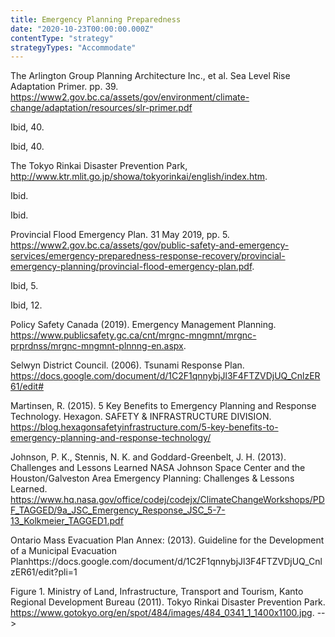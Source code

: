```yaml
---
title: Emergency Planning Preparedness
date: "2020-10-23T00:00:00.000Z"
contentType: "strategy"
strategyTypes: "Accommodate"
---
```


<!-- Regular citations -->
[^1]:
  The Arlington Group Planning Architecture Inc., et al. Sea Level Rise Adaptation Primer. pp. 39. https://www2.gov.bc.ca/assets/gov/environment/climate-change/adaptation/resources/slr-primer.pdf
[^2]:
  Ibid, 40.
[^3]:
  Ibid, 40.
[^4]:
  The Tokyo Rinkai Disaster Prevention Park, http://www.ktr.mlit.go.jp/showa/tokyorinkai/english/index.htm.     
[^5]:
  Ibid.
[^6]:
  Ibid.
[^7]:
  Provincial Flood Emergency Plan. 31 May 2019, pp. 5. https://www2.gov.bc.ca/assets/gov/public-safety-and-emergency-services/emergency-preparedness-response-recovery/provincial-emergency-planning/provincial-flood-emergency-plan.pdf.
[^8]:
  Ibid, 5.
[^9]:
  Ibid, 12.
[^10]:  
  Policy Safety Canada (2019). Emergency Management Planning. https://www.publicsafety.gc.ca/cnt/mrgnc-mngmnt/mrgnc-prprdnss/mrgnc-mngmnt-plnnng-en.aspx.
[^11]:
  Selwyn District Council. (2006). Tsunami Response Plan. https://docs.google.com/document/d/1C2F1qnnybjJl3F4FTZVDjUQ_CnlzER61/edit#
[^12]:
  Martinsen, R. (2015). 5 Key Benefits to Emergency Planning and Response Technology. Hexagon. SAFETY & INFRASTRUCTURE DIVISION. https://blog.hexagonsafetyinfrastructure.com/5-key-benefits-to-emergency-planning-and-response-technology/
[^13]:
  Johnson, P. K., Stennis, N. K. and Goddard-Greenbelt, J. H. (2013). Challenges and Lessons Learned NASA Johnson Space Center and the Houston/Galveston Area Emergency Planning: Challenges & Lessons Learned. https://www.hq.nasa.gov/office/codej/codejx/ClimateChangeWorkshops/PDF_TAGGED/9a_JSC_Emergency_Response_JSC_5-7-13_Kolkmeier_TAGGED1.pdf
[^14]:
  Ontario Mass Evacuation Plan Annex: (2013). Guideline for the Development of a Municipal Evacuation Planhttps://docs.google.com/document/d/1C2F1qnnybjJl3F4FTZVDjUQ_CnlzER61/edit?pli=1     

<!-- Images -->

[^i1]:
  Figure 1. Ministry of Land, Infrastructure, Transport and Tourism, Kanto Regional Development Bureau (2011). Tokyo Rinkai Disaster Prevention Park. https://www.gotokyo.org/en/spot/484/images/484_0341_1_1400x1100.jpg. -->